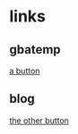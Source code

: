 # links

## gbatemp

[a button](https://gbatemp.net/members/crazynoob458.509941/)

## blog

[the other button](https://timstechblog.edublogs.org/)

